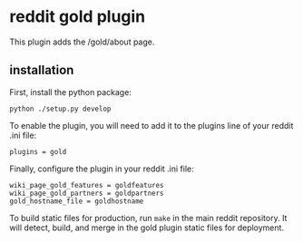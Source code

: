 # reddit gold plugin

This plugin adds the /gold/about page.

## installation

First, install the python package:

    python ./setup.py develop

To enable the plugin, you will need to add it to the plugins line of your
reddit .ini file:

    plugins = gold
    
Finally, configure the plugin in your reddit .ini file:

    wiki_page_gold_features = goldfeatures
    wiki_page_gold_partners = goldpartners
    gold_hostname_file = goldhostname

To build static files for production, run `make` in the main reddit repository.
It will detect, build, and merge in the gold plugin static files for
deployment.
